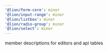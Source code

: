 ```yaml
---
'@lion/form-core': minor
'@lion/input-range': minor
'@lion/listbox': minor
'@lion/radio-group': minor
'@lion/select': minor
---
```


member descriptions for editors and api tables
